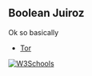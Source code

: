 ## Boolean Juiroz

Ok so basically
- [Tor](url)
<a href="/images/myw3schoolsimage.jpg" download="w3logo">
  <img src="/images/myw3schoolsimage.jpg" alt="W3Schools">
</a>